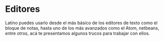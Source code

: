 # Editores

Latino puedes usarlo desde el más básico de los editores de texto como el bloque de notas, hasta uno de los más avanzados como el Atom, netbeans, entre otros, acá te presentamos algunos trucos para trabajar con ellos.

